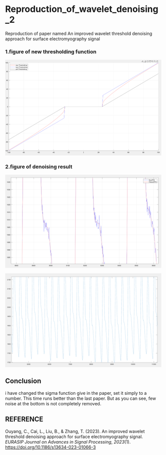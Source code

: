 # Reproduction_of_wavelet_denoising_2
Reproduction of paper named An improved wavelet threshold denoising approach for surface electromyography signal

### 1.figure of new thresholding function

![image-20240427132306543](README.assets/image-20240427132306543.png)



### 2.figure of denoising result

![image-20240427133618104](README.assets/image-20240427133618104.png)

![image-20240427133550103](README.assets/image-20240427133550103.png)



## Conclusion

i have changed the sigma function give in the paper, set it simply to a number. This time runs better than the last paper. But as you can see, few noise at the bottom is not completely removed.



## REFERENCE

Ouyang, C., Cai, L., Liu, B., & Zhang, T. (2023). An improved wavelet threshold denoising approach for surface electromyography signal. *EURASIP Journal on Advances in Signal Processing*, *2023*(1). https://doi.org/10.1186/s13634-023-01066-3 
